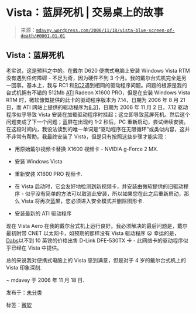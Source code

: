 <!--yml

分类：未分类

日期：2024-05-18 06:05:06

-->

# Vista：蓝屏死机 | 交易桌上的故事

> 来源：[`mdavey.wordpress.com/2006/11/18/vista-blue-screen-of-death/#0001-01-01`](https://mdavey.wordpress.com/2006/11/18/vista-blue-screen-of-death/#0001-01-01)

## Vista：蓝屏死机

老实说，这是预料之中的。在戴尔 D620 便携式电脑上安装 Windows Vista RTM 没有遇到任何障碍 - 不足为奇，因为硬件不到 3 个月。我的戴尔台式机完全是另一回事。基本上，我与 RC1 和[RC2](https://mdavey.wordpress.com/2006/05/27/vista-build-5384-office-beta-2/)遇到相同的驱动程序问题。问题的根源是我的台式机拥有不错的 512Mb [ATI](http://ati.amd.com/) Radeon X1600 PRO，但是在安装 Windows Vista RTM 时，微软慷慨提供的此卡的驱动程序版本为 7.14，日期为 2006 年 8 月 21 日，而 ATI 网站上提供的驱动程序为[8.31](http://www.atitech.ca/support/drivers/vista32/common-vista32.html)，日期为 2006 年 11 月 2 日。7.12 驱动程序似乎导致 Vista 安装在加载驱动程序时挂起；这立即导致蓝屏死机。然后这个问题变成了下一个问题；蓝屏在出现约 1-2 秒后，PC 重新启动，尝试继续安装。在这段时间内，我设法读到的唯一单词是“驱动程序在无限循环”或类似内容，这并不非常有帮助。我最终安装了 Vista，但是只有按照这些步骤才能实现：

+   用原始戴尔视频卡替换 X1600 视频卡 - NVIDIA g-Force 2 MX.

+   安装 Windows Vista

+   重新安装 X1600 PRO 视频卡.

+   在 Vista 启动时，它会友好地检测到新视频卡，并安装由微软提供的旧驱动程序 - 似乎没有简单的方法可以取消此安装，所以如果您在此之后重新启动，那么 Vista 将再次蓝屏，您必须进入安全模式并删除图形卡.

+   安装最新的 ATI 驱动程序

现在 Vista Aero 在我的戴尔台式机上运行良好。我必须解决的最后问题是，戴尔最初附带 CNET 以太网卡，如预期的那样没有 Vista 驱动程序 😦 幸运的是，[Dabs](http://www.dabs.com)以不到 10 英镑的价格出售 D-Link DFE-530TX 卡 - 此网络卡的驱动程序似乎已经在 Vista 中提供。

总的来说我对便携式电脑上的 Vista 感到满意，但是对于 4 岁的戴尔台式机上的 Vista 印象深刻.

~ mdavey 于 2006 年 11 月 18 日.

发布于：[未分类](https://mdavey.wordpress.com/category/uncategorized/)

标签：[微软](https://mdavey.wordpress.com/tag/microsoft/)
